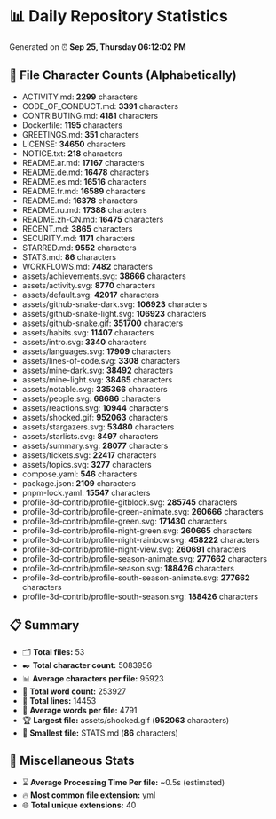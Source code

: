# 📊 Daily Repository Statistics
Generated on ⏰ **Sep 25, Thursday 06:12:02 PM**

## 📂 File Character Counts (Alphabetically)
- ACTIVITY.md: **2299** characters
- CODE_OF_CONDUCT.md: **3391** characters
- CONTRIBUTING.md: **4181** characters
- Dockerfile: **1195** characters
- GREETINGS.md: **351** characters
- LICENSE: **34650** characters
- NOTICE.txt: **218** characters
- README.ar.md: **17167** characters
- README.de.md: **16478** characters
- README.es.md: **16516** characters
- README.fr.md: **16589** characters
- README.md: **16378** characters
- README.ru.md: **17388** characters
- README.zh-CN.md: **16475** characters
- RECENT.md: **3865** characters
- SECURITY.md: **1171** characters
- STARRED.md: **9552** characters
- STATS.md: **86** characters
- WORKFLOWS.md: **7482** characters
- assets/achievements.svg: **38666** characters
- assets/activity.svg: **8770** characters
- assets/default.svg: **42017** characters
- assets/github-snake-dark.svg: **106923** characters
- assets/github-snake-light.svg: **106923** characters
- assets/github-snake.gif: **351700** characters
- assets/habits.svg: **11407** characters
- assets/intro.svg: **3340** characters
- assets/languages.svg: **17909** characters
- assets/lines-of-code.svg: **3308** characters
- assets/mine-dark.svg: **38492** characters
- assets/mine-light.svg: **38465** characters
- assets/notable.svg: **335366** characters
- assets/people.svg: **68686** characters
- assets/reactions.svg: **10944** characters
- assets/shocked.gif: **952063** characters
- assets/stargazers.svg: **53480** characters
- assets/starlists.svg: **8497** characters
- assets/summary.svg: **28077** characters
- assets/tickets.svg: **22417** characters
- assets/topics.svg: **3277** characters
- compose.yaml: **546** characters
- package.json: **2109** characters
- pnpm-lock.yaml: **15547** characters
- profile-3d-contrib/profile-gitblock.svg: **285745** characters
- profile-3d-contrib/profile-green-animate.svg: **260666** characters
- profile-3d-contrib/profile-green.svg: **171430** characters
- profile-3d-contrib/profile-night-green.svg: **260665** characters
- profile-3d-contrib/profile-night-rainbow.svg: **458222** characters
- profile-3d-contrib/profile-night-view.svg: **260691** characters
- profile-3d-contrib/profile-season-animate.svg: **277662** characters
- profile-3d-contrib/profile-season.svg: **188426** characters
- profile-3d-contrib/profile-south-season-animate.svg: **277662** characters
- profile-3d-contrib/profile-south-season.svg: **188426** characters

## 📋 Summary
- 🗂️ **Total files:** 53
- ✒️ **Total character count:** 5083956
- 📊 **Average characters per file:** 95923
- 📝 **Total word count:** 253927
- 🧾 **Total lines:** 14453
- 📐 **Average words per file:** 4791
- 🏆 **Largest file:** assets/shocked.gif (**952063** characters)
- 🥉 **Smallest file:** STATS.md (**86** characters)

## 🌟 Miscellaneous Stats
- ⌛ **Average Processing Time Per file:** ~0.5s (estimated)
- 🔥 **Most common file extension:** yml
- 🌐 **Total unique extensions:** 40

